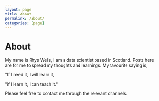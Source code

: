 ```yaml
---
layout: page
title: About
permalink: /about/
categories: [page]
---
```


# About

My name is Rhys Wells, I am a data scientist based in Scotland. Posts here are for me to spread my thoughts and learnings. My favourite saying is,

"If I need it, I will learn it,

"if I learn it, I can teach it."

Please feel free to contact me through the relevant channels.
